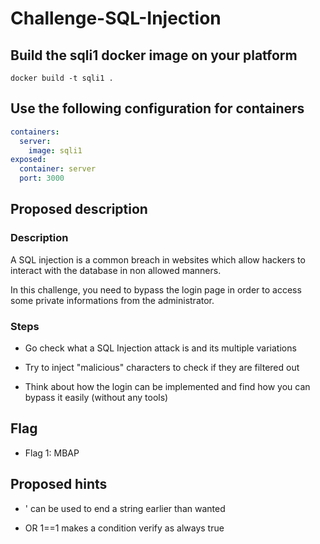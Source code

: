 # Challenge-SQL-Injection

## Build the sqli1 docker image on your platform

`docker build -t sqli1 .`

## Use the following configuration for containers

```yaml
containers:
  server:
    image: sqli1
exposed:
  container: server
  port: 3000
```

## Proposed description

### Description

A SQL injection is a common breach in websites which allow hackers to interact with the database in non allowed manners.

In this challenge, you need to bypass the login page in order to access some private informations from the administrator.

### Steps

* Go check what a SQL Injection attack is and its multiple variations

* Try to inject "malicious" characters to check if they are filtered out

* Think about how the login can be implemented and find how you can bypass it easily (without any tools)

## Flag

* Flag 1: MBAP

## Proposed hints

* ' can be used to end a string earlier than wanted

* OR 1==1 makes a condition verify as always true
